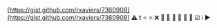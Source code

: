 [https://gist.github.com/rxaviers/7360908](https://gist.github.com/rxaviers/7360908)
:warning:
:exclamation:
:star:
:zap:
:x:
:large_blue_diamond:
:large_orange_diamond:
:red_circle:
:large_blue_circle:
:milky_way:
:triangular_flag_on_post:
:ballot_box_with_check:
:information_source:
:arrow_forward:
<!--stackedit_data:
eyJoaXN0b3J5IjpbLTExMDY2OTQ5OTBdfQ==
-->